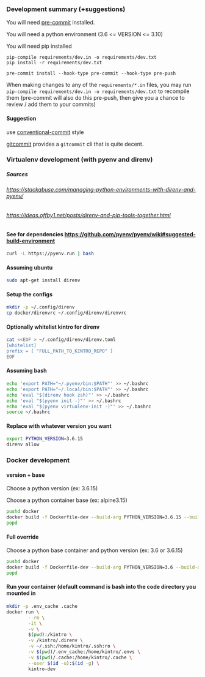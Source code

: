 ### Development summary (+suggestions)
You will need [pre-commit](https://pypi.org/project/pre-commit/) installed.

You will need a python environment (3.6 <= VERSION <= 3.10)

You will need pip installed

```
pip-compile requirements/dev.in -o requirements/dev.txt
pip install -r requirements/dev.txt

pre-commit install --hook-type pre-commit --hook-type pre-push
```

When making changes to any of the `requirements/*.in` files, you may run `pip-compile requirements/dev.in -o requirements/dev.txt` to recompile them (pre-commit will also do this pre-push, then give you a chance to review / add them to your commits)

#### Suggestion
use [conventional-commit](https://www.conventionalcommits.org/en/v1.0.0/) style

[gitcommit](https://www.conventionalcommits.org/en/v1.0.0/) provides a `gitcommit` cli that is quite decent.


### Virtualenv development (with pyenv and direnv)
##### Sources
###### https://stackabuse.com/managing-python-environments-with-direnv-and-pyenv/
###### https://ideas.offby1.net/posts/direnv-and-pip-tools-together.html
#### See for dependencies https://github.com/pyenv/pyenv/wiki#suggested-build-environment
```bash
curl -L https://pyenv.run | bash
```

#### Assuming ubuntu
```bash
sudo apt-get install direnv
```

#### Setup the configs
```bash
mkdir -p ~/.config/direnv
cp docker/direnvrc ~/.config/direnv/direnvrc
```

#### Optionally whitelist kintro for direnv
```bash
cat <<EOF > ~/.config/direnv/direnv.toml
[whitelist]
prefix = [ "FULL_PATH_TO_KINTRO_REPO" ]
EOF
```


#### Assuming bash
```bash
echo 'export PATH="~/.pyenv/bin:$PATH"' >> ~/.bashrc
echo 'export PATH="~/.local/bin:$PATH"' >> ~/.bashrc
echo 'eval "$(direnv hook zsh)"' >> ~/.bashrc
echo 'eval "$(pyenv init -)"' >> ~/.bashrc
echo 'eval "$(pyenv virtualenv-init -)"' >> ~/.bashrc
source ~/.bashrc
```

#### Replace with whatever version you want
```bash
export PYTHON_VERSION=3.6.15
direnv allow
```

### Docker development
#### version + base
Choose a python version (ex: 3.6.15)

Choose a python container base (ex: alpine3.15)

```bash
pushd docker
docker build -f Dockerfile-dev --build-arg PYTHON_VERSION=3.6.15 --build-arg PYTHON_BASE=alpine3.15 -t kintro-dev .`
popd
```

#### Full override
Choose a python base container and python version (ex: 3.6 or 3.6.15)

```bash
pushd docker
docker build -f Dockerfile-dev --build-arg PYTHON_VERSION=3.6 --build-arg PYTHON_IMAGE=python:3.6.15-alpine3.15 -t kintro-dev .
popd
```

#### Run your container (default command is bash into the code directory you mounted in
```bash
mkdir -p .env_cache .cache
docker run \
        --rm \
        -it \
        -v \
        $(pwd):/kintro \
        -v /kintro/.direnv \
        -v ~/.ssh:/home/kintro/.ssh:ro \
        -v $(pwd)/.env_cache:/home/kintro/.envs \
        -v $(pwd)/.cache:/home/kintro/.cache \
        --user $(id -u):$(id -g) \
        kintro-dev
```
